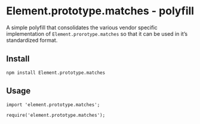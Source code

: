# Element.prototype.matches - polyfill

A simple polyfill that consolidates the various vendor specific implementation of
`Element.prorotype.matches` so that it can be used in it’s standardized format.

## Install

`npm install Element.prototype.matches`

## Usage

`import 'element.prototype.matches';`

`require('element.prototype.matches');`

